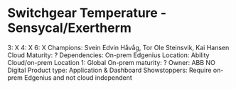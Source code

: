 # Switchgear Temperature - Sensycal/Exertherm

3: X
 4: X
 6: X
Champions: Svein Edvin Håvåg, Tor Ole Steinsvik, Kai Hansen
Cloud Maturity: ?
Dependencies: On-prem Edgenius
Location: Ability Cloud/on-prem
Location 1: Global
On-prem maturity: ?
Owner: ABB NO Digital
Product type: Application & Dashboard
Showstoppers: Require on-prem Edgenius and not cloud independent